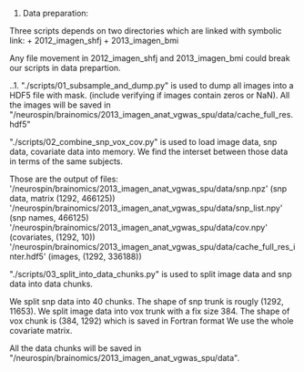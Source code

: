1. Data preparation:

Three scripts depends on two directories which are linked with symbolic link:
    + 2012_imagen_shfj
    + 2013_imagen_bmi

Any file movement in 2012_imagen_shfj and 2013_imagen_bmi could break our scripts in data prepartion.

..1. "./scripts/01_subsample_and_dump.py" is used to dump all images into a HDF5 file with mask. (include verifying if images contain zeros or NaN). All the images will be saved in "/neurospin/brainomics/2013_imagen_anat_vgwas_spu/data/cache_full_res.hdf5"

"./scripts/02_combine_snp_vox_cov.py" is used to load image data, snp data, covariate data into memory. We find the interset between those data in terms of the same subjects.

Those are the output of files:
'/neurospin/brainomics/2013_imagen_anat_vgwas_spu/data/snp.npz' (snp data, matrix (1292, 466125))
'/neurospin/brainomics/2013_imagen_anat_vgwas_spu/data/snp_list.npy' (snp names, 466125)
'/neurospin/brainomics/2013_imagen_anat_vgwas_spu/data/cov.npy' (covariates, (1292, 10))
'/neurospin/brainomics/2013_imagen_anat_vgwas_spu/data/cache_full_res_inter.hdf5' (images, (1292, 336188))

"./scripts/03_split_into_data_chunks.py" is used to split image data and snp data into data chunks.

We split snp data into 40 chunks. The shape of snp trunk is rougly (1292, 11653).
We split image data into vox trunk with a fix size 384. The shape of vox chunk is (384, 1292) which is saved in Fortran format
We use the whole covariate matrix. 

All the data chunks will be saved in "/neurospin/brainomics/2013_imagen_anat_vgwas_spu/data".






